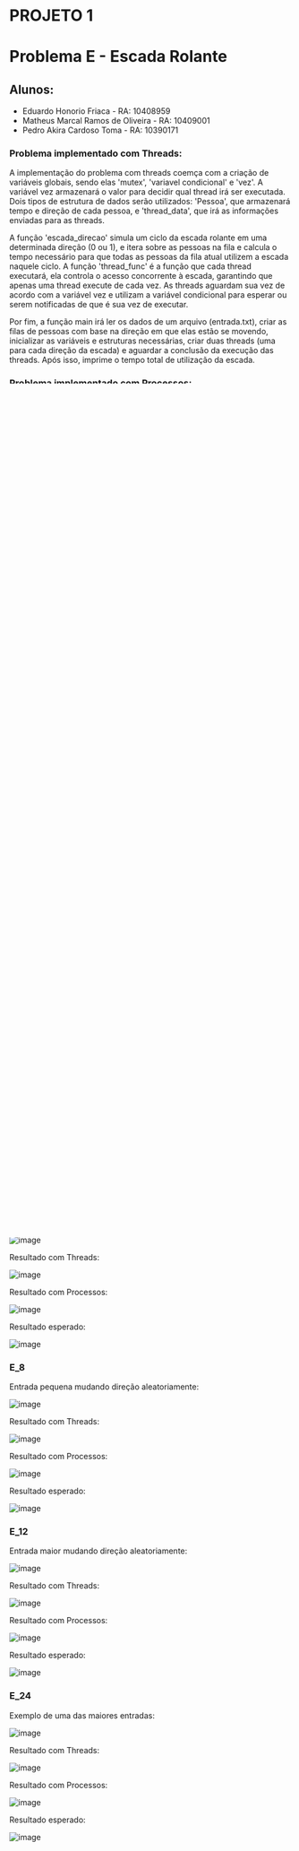 # PROJETO 1
# Problema E - Escada Rolante

## Alunos:
* Eduardo Honorio Friaca - RA: 10408959
* Matheus Marcal Ramos de Oliveira - RA: 10409001
* Pedro Akira Cardoso Toma - RA: 10390171

### Problema implementado com Threads: 

A implementação do problema com threads coemça com a criação de variáveis globais, sendo elas 'mutex', 'variavel condicional' e 'vez'. A variável vez armazenará o valor para decidir qual thread irá ser executada. Dois tipos de estrutura de dados serão utilizados: 'Pessoa', que armazenará tempo e direção de cada pessoa, e 'thread_data', que irá as informações enviadas para as threads. 

A função 'escada_direcao' simula um ciclo da escada rolante em uma determinada direção (0 ou 1), e itera sobre as pessoas na fila e calcula o tempo necessário para que todas as pessoas da fila atual utilizem a escada naquele ciclo. A função 'thread_func' é a função que cada thread executará, ela controla o acesso concorrente à escada, garantindo que apenas uma thread execute de cada vez. As threads aguardam sua vez de acordo com a variável vez e utilizam a variável condicional para esperar ou serem notificadas de que é sua vez de executar. 

Por fim, a função main irá ler os dados de um arquivo (entrada.txt), criar as filas de pessoas com base na direção em que elas estão se movendo, inicializar as variáveis e estruturas necessárias, criar duas threads (uma para cada direção da escada) e aguardar a conclusão da execução das threads. Após isso, imprime o tempo total de utilização da escada.


### Problema implementado com Processos: 

A implementação do problema com processos utiliza uma estrutura de dado 'Pessoa' que armazenará tempo e direção de cada pessoa. A função 'escada_direcao', assim como nas threads, simula um ciclo da escada rolante em uma determinada direção (0 ou 1), e itera sobre as pessoas na fila e calcula o tempo necessário para que todas as pessoas da fila atual utilizem a escada naquele ciclo. Já a função main irá tanto ler os dados do arquivo "entrada.txt" quanto utilizará fork() para criar os processos necessários para a execução do programa, nesse caso, o processo filho será criado e ambos os processos (pai e filho) utilizam memória compartilhada para armazenar informações sobre o uso da escada rolante, como o tempo atual, os índices das filas e a direção atual da escada.

Os processos simulam o uso da escada rolante para uma direção específica (processo filho sempre na direção 0, e processo pai sempre na direção 1), utilizam um loop para percorrer a fila correspondente (fila0 ou fila1) e atualiza o tempo de uso da escada conforme as pessoas a utilizam. Durante o loop, utiliza "busy waiting" para esperar sua vez de executar na escada rolante e após percorrer toda a fila em uma direção, verifica se ainda há pessoas na fila oposta, se houver, muda a direção da escada para permitir que essas pessoas também a utilizem. O processo pai aguarda o término do processo filho, imprime o tempo total de uso da escada rolante e finaliza o processo.

### Perguntas: 

### 1. Qual a estratégia que você utilizou para evitar que duas pessoas acessem a escada rolante ao mesmo tempo em cada abordagem?

Em ambas as abordagens, a prevenção de duas pessoas acessarem a escada rolante ao mesmo tempo em direções opostas é alcançada através de um cálculo sequencial do ciclo em uma direção. Após cada ciclo, é verificado qual seria a próxima pessoa a utilizar a escada, considerando a pessoa com o menor tempo de chegada. Isso garante que somente uma pessoa entre em cada direção por ciclo, evitando conflitos de acesso à escada rolante.

### 2. Como garantir que somente uma das direções está ativa de cada vez em cada uma das abordagens?

#### Em Threads:

Ao utilizar a variável 'vez' para decidir qual direção deve ser executada primeiro. Uma variável condicional ('cond') é utilizada em conjunto com o mutex para garantir que apenas uma pessoa por vez, em uma direção específica, tenha acesso ao código que calcula o tempo de uso da escada rolante. Isso significa que as pessoas em direções diferentes aguardam a finalização do uso da escada pela direção atual antes de acessá-la.

#### Em Processos:

No código, além da mesma variável 'vez', é adotada a técnica de "busy waiting" para coordenar o acesso à escada rolante entre os processos. Isso significa que o processo que não está na vez de utilizar a escada fica em um loop 'while', aguardando até que seja sua vez de executar. Essa abordagem garante que apenas um processo por vez, em cada direção, evitando acesso simultâneo e garantindo uma utilização ordenada e segura do recurso.

### 3. Discorra sobre as diferenças entre as implementações utilizando threads e processos e diga qual foi mais eficiente na solução do problema, justificando sua resposta.

A abordagem com threads é mais eficiente devido à sua capacidade de controlar o acesso à escada rolante de forma mais precisa. Utilizando uma variável condicional, ela assegura que uma thread em espera só retome sua execução quando a thread ativa sinaliza. Isso implica que apenas uma thread está realmente em atividade, ou seja, consumindo recursos de processamento, durante sua vez de utilizar a escada.

Por outro lado, no caso dos processos, ambos os processos estão sempre ativos, mesmo que um deles esteja aguardando sua vez de utilizar a escada. Embora uma variável de controle impeça que o processo inativo manipule os dados compartilhados, ainda há consumo de recursos de processamento durante esse período de espera. Isso pode resultar em um uso menos eficiente dos recursos do sistema, uma vez que ambos os processos estão constantemente em execução.

### Testes pertinentes

### E_3 
Entrada pequena básica: 

![image](https://github.com/macaaalm/sistemasOperacionais/assets/113950201/c813f6bd-341e-4704-9c3b-acd133546cd7)

Resultado com Threads:

![image](https://github.com/macaaalm/sistemasOperacionais/assets/113950201/d9a04726-4c20-4217-b450-e8639328be0c)

Resultado com Processos:

![image](https://github.com/macaaalm/sistemasOperacionais/assets/113950201/d226ba59-c4aa-455b-9bc0-7fe8d054d98b)

Resultado esperado:

![image](https://github.com/macaaalm/sistemasOperacionais/assets/113950201/b6dfbd49-72ad-4132-9123-76974aa05a61)


### E_8 
Entrada pequena mudando direção aleatoriamente: 

![image](https://github.com/macaaalm/sistemasOperacionais/assets/113950201/1e7b738f-c101-4fe2-be3b-b83cef1bbbb0)

Resultado com Threads:

![image](https://github.com/macaaalm/sistemasOperacionais/assets/113950201/b57d25b0-5f38-4e1f-abd5-11c5d7f707c5)

Resultado com Processos:

![image](https://github.com/macaaalm/sistemasOperacionais/assets/113950201/65fb25e2-1f16-4f34-982a-da50bca98eca)

Resultado esperado:

![image](https://github.com/macaaalm/sistemasOperacionais/assets/113950201/c4ca9da5-b25c-4c28-a51d-a97479108a8f)


### E_12 
Entrada maior mudando direção aleatoriamente: 

![image](https://github.com/macaaalm/sistemasOperacionais/assets/113950201/78ee8995-308d-4aa2-9556-4ce893bf6e0a)

Resultado com Threads:

![image](https://github.com/macaaalm/sistemasOperacionais/assets/113950201/d3ed835c-8f98-4c35-92bf-6144464e43c5)

Resultado com Processos:

![image](https://github.com/macaaalm/sistemasOperacionais/assets/113950201/68203b3e-e1e5-4126-9366-59b8939188cc)

Resultado esperado:

![image](https://github.com/macaaalm/sistemasOperacionais/assets/113950201/84a8e343-0ce8-4a2a-ac04-3ba5d00e7a0c)


### E_24 
Exemplo de uma das maiores entradas: 

![image](https://github.com/macaaalm/sistemasOperacionais/assets/113950201/f17442bb-0292-4fd1-b8b3-442c66692739)

Resultado com Threads:

![image](https://github.com/macaaalm/sistemasOperacionais/assets/113950201/d5dd5707-87f6-408f-8659-69fcc62a4ad4)

Resultado com Processos:

![image](https://github.com/macaaalm/sistemasOperacionais/assets/113950201/3ad053b0-7add-4d93-b7c9-b334145e48c9)

Resultado esperado:

![image](https://github.com/macaaalm/sistemasOperacionais/assets/113950201/cb9c5295-6874-45ab-a518-166ede54698b)

